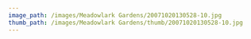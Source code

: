 ```yaml
---
image_path: /images/Meadowlark Gardens/20071020130528-10.jpg
thumb_path: /images/Meadowlark Gardens/thumb/20071020130528-10.jpg
---
```

